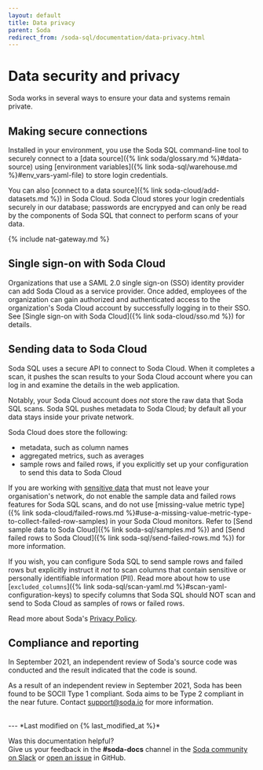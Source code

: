 ```yaml
---
layout: default
title: Data privacy
parent: Soda
redirect_from: /soda-sql/documentation/data-privacy.html
---
```


# Data security and privacy

Soda works in several ways to ensure your data and systems remain private.

## Making secure connections

Installed in your environment, you use the Soda SQL command-line tool to securely connect to a [data source]({% link soda/glossary.md %}#data-source) using [environment variables]({% link soda-sql/warehouse.md %}#env_vars-yaml-file) to store login credentials. 

You can also [connect to a data source]({% link soda-cloud/add-datasets.md %}) in Soda Cloud. Soda Cloud stores your login credentials securely in our database; passwords are encrypyed and can only be read by the components of Soda SQL that connect to perform scans of your data. 

{% include nat-gateway.md %}

## Single sign-on with Soda Cloud

Organizations that use a SAML 2.0 single sign-on (SSO) identity provider can add Soda Cloud as a service provider. Once added, employees of the organization can gain authorized and authenticated access to the organization's Soda Cloud account by successfully logging in to their SSO. See [Single sign-on with Soda Cloud]({% link soda-cloud/sso.md %}) for details.

## Sending data to Soda Cloud

Soda SQL uses a secure API to connect to Soda Cloud. When it completes a scan, it pushes the scan results to your Soda Cloud account where you can log in and examine the details in the web application. 

Notably, your Soda Cloud account does *not* store the raw data that Soda SQL scans. Soda SQL pushes metadata to Soda Cloud; by default all your data stays inside your private network.

Soda Cloud does store the following:
* metadata, such as column names 
* aggregated metrics, such as averages 
* sample rows and failed rows, if you explicitly set up your configuration to send this data to Soda Cloud

If you are working with [sensitive data](https://ec.europa.eu/info/law/law-topic/data-protection/reform/rules-business-and-organisations/legal-grounds-processing-data/sensitive-data/what-personal-data-considered-sensitive_en) that must not leave your organisation's network, do not enable the sample data and failed rows features for Soda SQL scans, and do not use [missing-value metric type]({% link soda-cloud/failed-rows.md %}#use-a-missing-value-metric-type-to-collect-failed-row-samples) in your Soda Cloud monitors. Refer to [Send sample data to Soda Cloud]({% link soda-sql/samples.md %}) and [Send failed rows to Soda Cloud]({% link soda-sql/send-failed-rows.md %}) for more information.

If you wish, you can configure Soda SQL to send sample rows and failed rows but explicitly instruct it *not* to scan columns that contain sensitive or personally identifiable information (PII). Read more about how to use [`excluded_columns`]({% link soda-sql/scan-yaml.md %}#scan-yaml-configuration-keys) to specify columns that Soda SQL should NOT scan and send to Soda Cloud as samples of rows or failed rows. 

Read more about Soda's [Privacy Policy](https://www.soda.io/privacy-policy).

## Compliance and reporting

In September 2021, an independent review of Soda's source code was conducted and the result indicated that the code is sound.

As a result of an independent review in September 2021, Soda has been found to be SOCII Type 1 compliant. Soda aims to be Type 2 compliant in the near future. Contact <a href="mailto:support@soda.io">support@soda.io</a> for more information.

<br />
---
*Last modified on {% last_modified_at %}*

Was this documentation helpful? <br /> Give us your feedback in the **#soda-docs** channel in the <a href="http://community.soda.io/slack" target="_blank"> Soda community on Slack</a> or <a href="https://github.com/sodadata/docs/issues/new" target="_blank">open an issue</a> in GitHub.